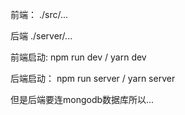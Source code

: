 前端：
./src/...

后端
./server/...

前端启动:
npm run dev / yarn dev

后端启动：
npm run server / yarn server


但是后端要连mongodb数据库所以...